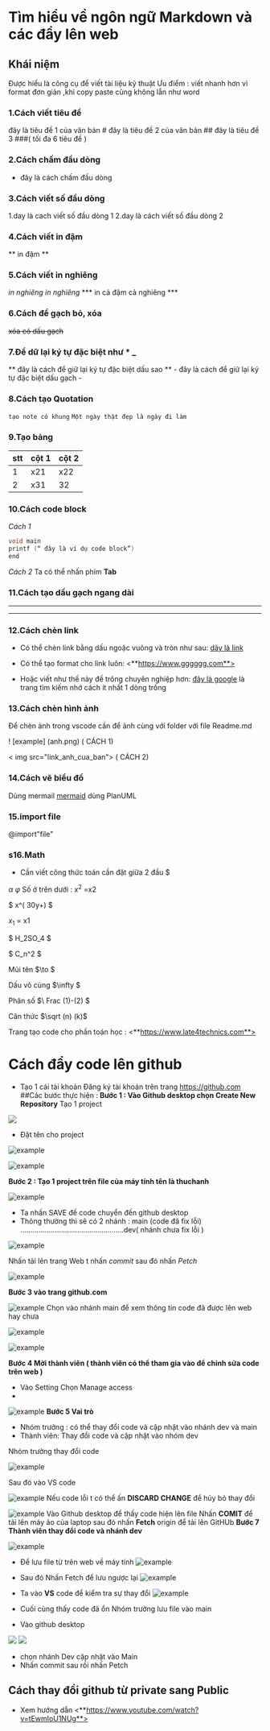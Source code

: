 # Tìm hiểu về ngôn ngữ Markdown và các đẩy lên web
## Khái niệm 
Được hiểu là công cụ để viết tài liệu kỹ thuật 
Ưu điểm : viết nhanh hơn vì format đơn giản ,khi copy paste cũng không lẫn như word 
 
### **1.Cách viết tiêu đề**
đây là tiêu đề 1 của văn bản #
đây là tiêu đề 2 của văn bản ##
đây là tiêu đề 3 ###( tối đa 6 tiêu đề ) 

### **2.Cách chấm đầu dòng**  
- đây là cách chấm đầu dòng 

### **3.Cách viết số đầu dòng** 
1.day là cach viết số đầu dòng 1
2.day là cách viết số đầu dòng 2
### **4.Cách viết in đậm**
** in đậm ** 
### **5.Cách viết in nghiêng** 
*in nghiêng*
_in nghiêng_
*** in cả đậm cả nghiêng ***

### **6.Cách để  gạch bỏ, xóa** 
~~xóa có dấu gạch~~

### **7.Để dữ lại ký tự đặc biệt như * _**
\*\* đây là cách để giữ lại ký tự đặc biệt dấu sao  \*\*
\- đây là cách để giữ lại ký tự đặc biệt dấu gạch \-

### **8.Cách tạo Quotation**
` tạo note có khung `
` Một ngày thật đẹp là ngày đi làm `

### **9.Tạo bảng** 
| stt | cột 1 | cột 2 |
| --- | ----- | ----- |
| 1   | x21   | x22   |
| 2   | x31   | 32    |

### **10.Cách code block** 
_Cách 1_
```c         
void main 
printf (“ đây là ví dụ code block”)          
end 
``` 
*Cách 2* 
Ta có thể nhấn phím **Tab**                          

### **11.Cách tạo dấu gạch ngang dài** 
____
*** 
### **12.Cách chèn link**

- Có thể chèn link bằng dấu ngoặc vuông và tròn như sau:
[ dây là link ](https://www.gggggg.com)

- Có thể tạo format cho link luôn: 
 <**https://www.gggggg.com**>

- Hoặc viết như thế này đề trông chuyên nghiệp hơn: 
[đây là google][1] là trang tìm kiếm nhớ cách ít nhất 1 dòng trống 

[1]:<https://www.gggggg.coccscs>

### **13.Cách chèn hình ảnh** 
Để chèn ảnh trong vscode cần để ảnh cùng với folder với file Readme.md

! [example] (anh.png)   ( CÁCH 1)

< img src="link_anh_cua_ban"> ( CÁCH 2) 

### **14.Cách vẽ biểu đồ** 
Dùng mermail 
[ mermaid](ttps:///gggg.com ) 
dùng PlanUML

### **15.import file** 
@import"file"

### s**16.Math**

- Cần viết công thức toán cần đặt giữa 2 đầu \$ 

$\alpha$ 
$\varphi$
Số ở trên dưới : 
$x^2$    =x2

$ x^( 30y+) $

$x_1$  = x1

$ H_2SO_4 $

$ C_n^2 $  

Mũi tên $\to $ 

Dấu vô cùng  $\infty $ 

Phân số  $\ Frac (1)-(2) $ 

Căn thức $\sqrt (n) (k)$ 

Trang tạo code cho phần toán học : <**https://www.late4technics.com**>


# Cách đẩy code lên github 
- Tạo 1 cái tài khoản 
Đăng ký tài khoản trên trang  https://github.com  
##Các bước thực hiện : 
 **Bước 1 : Vào Github desktop chọn Create New Repository**
Tạo 1 project

<img src="/ANH/Screenshot_13.png">

- Đặt tên cho project 

![example](/ANH/Screenshot_13.png)

![example](/ANH/Screenshot_3.png)

**Bước 2 : Tạo 1 project trên file của máy tính tên là thuchanh**

![example](/ANH/Screenshot_4.png)

- Ta nhấn SAVE để code chuyển đến github desktop 
- Thông thường thì sẽ có 2 nhánh : main (code đã fix lỗi)
 ...................................................dev( nhánh chưa fix lỗi ) 

![example](/ANH/Screenshot_5.png)

Nhấn tải lên trang Web 
t nhấn _commit_ sau đó nhấn _Petch_

![example](/ANH/Screenshot_6.png)

**Bước 3 vào trang github.com**

![example](/ANH/Screenshot_7.png)
Chọn vào nhánh main để xem thông tin code đã được lên web hay chưa 

![example](/ANH/Screenshot_8.png)

![example](/ANH/Screenshot_9.png)

**Bước 4 Mời thành viên ( thành viên có thể tham gia vào để chỉnh sửa code trên web )**

- Vào Setting  Chọn  Manage access
- 
![example](/ANH/Screenshot_10.png)
**Bước 5 Vai trò**
- Nhóm trưởng : có thể thay đổi code và cập nhật vào nhánh dev và main 
- Thành viên: Thay đổi code và cập nhật vào nhóm  dev 

 Nhóm trưởng thay đổi code
 
![example](/ANH/Screenshot_11.png)

Sau đó vào VS code

![example](/ANH/Screenshot_12.png)
Nếu code lỗi t có thể  ấn **DISCARD CHANGE**  để hủy bỏ thay đổi

![example](/ANH/Screenshot_14.png)
Vào Github  desktop để thấy code hiện lên file 
Nhấn **COMIT**  để tải lên máy ảo của laptop 
sau đó nhấn  **Fetch** origin  để tải lên GitHUb 
**Bước 7 Thành viên thay đổi code  và nhánh dev** 

![example](/ANH/Screenshot_1.png)

- Để lưu file từ trên web về máy tính
![example](/ANH/Screenshot_15.png)
- Sau đó Nhấn Fetch để lưu ngược lại
![example](/ANH/Screenshot_16.png)
- Ta vào **VS** code để kiểm tra sự thay đổi
 ![example](/ANH/Screenshot_16.png)

- Cuối cùng thấy code đã ổn Nhóm trưởng lưu file vào main 

- Vào github desktop

<img src="/ANH/Screenshot_18.png">

<img src="/ANH/Screenshot_19.png">

- chọn nhánh Dev cập nhật vào Main 
- Nhấn commit sau rồi nhấn Petch 
## Cách thay đổi github từ private sang Public 
- Xem hướng dẫn 
<**https://www.youtube.com/watch?v=tEwmIoU1NUg**>

